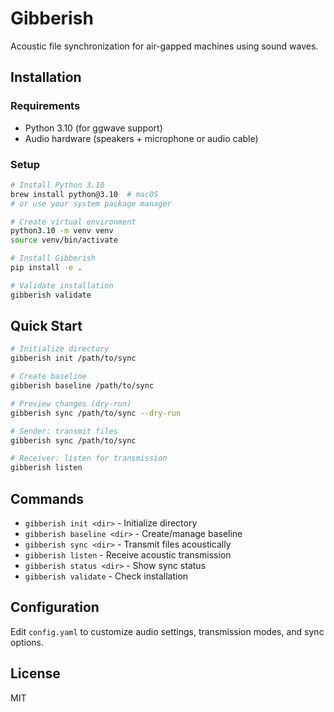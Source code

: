 # Gibberish

Acoustic file synchronization for air-gapped machines using sound waves.

## Installation

### Requirements
- Python 3.10 (for ggwave support)
- Audio hardware (speakers + microphone or audio cable)

### Setup

```bash
# Install Python 3.10
brew install python@3.10  # macOS
# or use your system package manager

# Create virtual environment
python3.10 -m venv venv
source venv/bin/activate

# Install Gibberish
pip install -e .

# Validate installation
gibberish validate
```

## Quick Start

```bash
# Initialize directory
gibberish init /path/to/sync

# Create baseline
gibberish baseline /path/to/sync

# Preview changes (dry-run)
gibberish sync /path/to/sync --dry-run

# Sender: transmit files
gibberish sync /path/to/sync

# Receiver: listen for transmission
gibberish listen
```

## Commands

- `gibberish init <dir>` - Initialize directory
- `gibberish baseline <dir>` - Create/manage baseline
- `gibberish sync <dir>` - Transmit files acoustically
- `gibberish listen` - Receive acoustic transmission
- `gibberish status <dir>` - Show sync status
- `gibberish validate` - Check installation

## Configuration

Edit `config.yaml` to customize audio settings, transmission modes, and sync options.

## License

MIT
